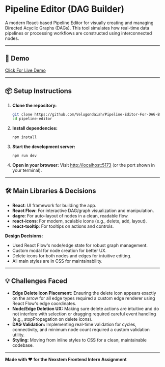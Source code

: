# Pipeline Editor (DAG Builder)

A modern React-based Pipeline Editor for visually creating and managing Directed Acyclic Graphs (DAGs). This tool simulates how real-time data pipelines or processing workflows are constructed using interconnected nodes.

---

## 🚀 Demo

[Click For Live Demo ](https://pipeline-editor-for-dag-builder.vercel.app/)

---

## 📦 Setup Instructions

1. **Clone the repository:**
   ```sh
   git clone https://github.com/Velugondaiah/Pipeline-Editor-For-DAG-Builder
   cd pipeline-editor
   ```
2. **Install dependencies:**
   ```sh
   npm install
   ```
3. **Start the development server:**
   ```sh
   npm run dev
   ```
4. **Open in your browser:**
   Visit [http://localhost:5173](http://localhost:5173) (or the port shown in your terminal).

---

## 🛠️ Main Libraries & Decisions

- **React**: UI framework for building the app.
- **React Flow**: For interactive DAG/graph visualization and manipulation.
- **dagre**: For auto-layout of nodes in a clean, readable flow.
- **react-icons**: For modern, scalable icons (e.g., delete, add, layout).
- **react-tooltip**: For tooltips on actions and controls.

**Design Decisions:**
- Used React Flow's node/edge state for robust graph management.
- Custom modal for node creation for better UX.
- Delete icons for both nodes and edges for intuitive editing.
- All main styles are in CSS for maintainability.

---


## 💡 Challenges Faced

- **Edge Delete Icon Placement:** Ensuring the delete icon appears exactly on the arrow for all edge types required a custom edge renderer using React Flow's edge coordinates.
- **Node/Edge Deletion UX:** Making sure delete actions are intuitive and do not interfere with selection or dragging required careful event handling (e.g., stopPropagation on delete icons).
- **DAG Validation:** Implementing real-time validation for cycles, connectivity, and minimum node count required a custom validation utility.
- **Styling:** Moving from inline styles to CSS for a clean, maintainable codebase.

---
**Made with ❤️ for the Nexstem Frontend Intern Assignment**
